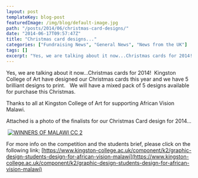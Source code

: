 ```yaml
---
layout: post
templateKey: blog-post
featuredImage: /img/blog/default-image.jpg
path: "/posts/2014/06/christmas-card-designs/"
date: "2014-06-17T09:57:47Z"
title: "Christmas card designs..."
categories: ["Fundraising News", "General News", "News from the UK"]
tags: []
excerpt: "Yes, we are talking about it now...Christmas cards for 2014!  Kingston College of Art have designed..."
---
```


Yes, we are talking about it now...Christmas cards for 2014!  Kingston College of Art have designed our Christmas cards this year and we have 5 brilliant designs to print.   We will have a mixed pack of 5 designs available for purchase this Christmas.

Thanks to all at Kingston College of Art for supporting African Vision Malawi.

Attached is a photo of the finalists for our Christmas Card design for 2014...

 [![WINNERS OF MALAWI CC 2](https://f000.backblazeb2.com/file/avm-wp-uploads/2014/06/WINNERS-OF-MALAWI-CC-2-300x129.jpg)](https://f000.backblazeb2.com/file/avm-wp-uploads/2014/06/WINNERS-OF-MALAWI-CC-2.jpg)

For more info on the competition and the students brief, please click on the following link; [https://www.kingston-college.ac.uk/component/k2/graphic-design-students-design-for-african-vision-malawi](https://www.kingston-college.ac.uk/component/k2/graphic-design-students-design-for-african-vision-malawi)